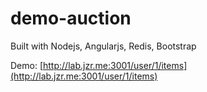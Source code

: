 demo-auction
============

Built with Nodejs, Angularjs, Redis, Bootstrap

Demo: [http://lab.jzr.me:3001/user/1/items](http://lab.jzr.me:3001/user/1/items)
